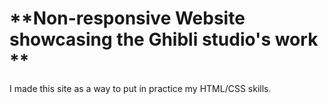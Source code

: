 # **Non-responsive Website showcasing the Ghibli studio's work  **

I made this site as a way to put in practice my HTML/CSS skills.
